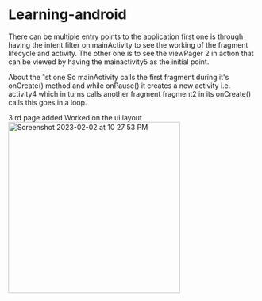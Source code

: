 # Learning-android
There can be multiple entry points to the application first one is through having the intent filter on mainActivity to see the working of the fragment lifecycle and activity.
The other one is to see the viewPager 2 in action that can be viewed by having the mainactivity5 as the initial point.

About the 1st one 
So mainActivity calls the first fragment during it's onCreate() method and while onPause() it creates a new activity i.e. activity4 which in turns calls another fragment fragment2 in its onCreate() calls
this goes in a loop.


3 rd page added 
Worked on the ui layout
<img width="346"  alt="Screenshot 2023-02-02 at 10 27 53 PM" src="https://user-images.githubusercontent.com/123369553/216391197-09cc8738-822b-4ee1-9eac-71998319d019.png">
